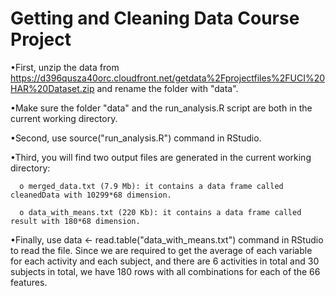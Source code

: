 # Getting and Cleaning Data Course Project

•First, unzip the data from https://d396qusza40orc.cloudfront.net/getdata%2Fprojectfiles%2FUCI%20HAR%20Dataset.zip and rename the folder with "data".

•Make sure the folder "data" and the run_analysis.R script are both in the current working directory.

•Second, use source("run_analysis.R") command in RStudio. 

•Third, you will find two output files are generated in the current working directory: 

      o merged_data.txt (7.9 Mb): it contains a data frame called cleanedData with 10299*68 dimension.
      
      o data_with_means.txt (220 Kb): it contains a data frame called result with 180*68 dimension.
      
•Finally, use data <- read.table("data_with_means.txt") command in RStudio to read the file. Since we are required to get the average of each variable for each activity and each subject, and there are 6 activities in total and 30 subjects in total, we have 180 rows with all combinations for each of the 66 features. 
